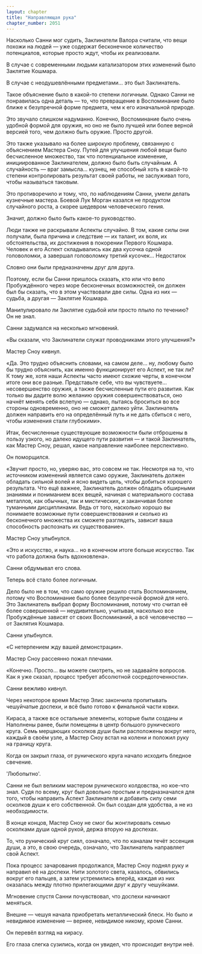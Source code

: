 ```yaml
---
layout: chapter
title: "Направляющая рука"
chapter_number: 2051
---
```




Насколько Санни мог судить, Заклинатели Валора считали, что вещи похожи на людей — уже содержат бесконечное количество потенциалов, которые просто ждут, чтобы их реализовали.

В случае с современными людьми катализатором этих изменений было Заклятие Кошмара.

В случае с неодушевлёнными предметами... это был Заклинатель.

Такое объяснение было в какой-то степени логичным. Однако Санни не понравилась одна деталь — то, что превращение в Воспоминание было ближе к безупречной форме предмета, чем к его изначальной природе.

Это звучало слишком надуманно. Конечно, Воспоминание было очень удобной формой для оружия, но оно не было лучшей или более верной версией того, чем должно быть оружие. Просто другой.

Это также указывало на более широкую проблему, связанную с объяснением Мастера Сноу. Путей для улучшения любой вещи было бесчисленное множество, так что потенциальное изменение, инициированное Заклинателем, должно было быть случайным. А случайность — враг замысла... кузнец, не способный хоть в какой-то степени контролировать результат своей работы, не заслуживал того, чтобы называться таковым.

Это противоречило и тому, что, по наблюдениям Санни, умели делать кузнечные мастера. Боевой Лук Морган казался не продуктом случайного роста, а скорее шедевром человеческого гения.

Значит, должно было быть какое-то руководство.

Люди также не раскрывали Аспекты случайно. В том, какие силы они получали, была причина и следствие — их талант, их воля, их обстоятельства, их достижения в покорении Первого Кошмара. Человек и его Аспект складывались как два кусочка одной головоломки, а завершал головоломку третий кусочек… Недостаток

Словно они были предназначены друг для друга.

Поэтому, если бы Санни пришлось сказать, кто или что вело Пробуждённого через море бесконечных возможностей, он должен был бы сказать, что в этом участвовали две силы. Одна из них — судьба, а другая — Заклятие Кошмара.

Манипулировало ли Заклятие судьбой или просто плыло по течению? Он не знал.

Санни задумался на несколько мгновений.

«Вы сказали, что Заклинатели служат проводниками этого улучшения?»

Мастер Сноу кивнул.

«Да. Это трудно объяснить словами, на самом деле... ну, любому было бы трудно объяснить, как именно функционирует его Аспект, не так ли? К тому же, хотя наши Аспекты часто имеют схожие черты, в конечном итоге они все разные. Представьте себе, что вы чувствуете… несовершенство оружия, а также бесчисленные пути его развития. Как только вы дадите волю желанию оружия совершенствоваться, оно начнёт менять себя вслепую — однако, пытаясь броситься во все стороны одновременно, оно не сможет далеко уйти. Заклинатель должен направить его на определённый путь и не дать сбиться с него, чтобы изменения стали глубокими».

Итак, бесчисленные существующие возможности были отброшены в пользу узкого, но далеко идущего пути развития — и такой Заклинатель, как Мастер Сноу, решал, какое направление наиболее перспективно.

Он поморщился.

«Звучит просто, но, уверяю вас, это совсем не так. Несмотря на то, что источником изменений является само оружие, Заклинатель должен обладать сильной волей и ясно видеть цель, чтобы добиться хорошего результата. Что ещё важнее, Заклинатель должен обладать обширными знаниями и пониманием всех вещей, начиная с материального состава металлов, как обычных, так и мистических, и заканчивая более туманными дисциплинами. Ведь от того, насколько хорошо вы понимаете возможные пути совершенствования и сколько из бесконечного множества их сможете разглядеть, зависит ваша способность распознать их существование».

Мастер Сноу улыбнулся.

«Это и искусство, и наука... но в конечном итоге больше искусство. Так что работа должна быть вдохновлена».

Санни обдумывал его слова.

Теперь всё стало более логичным.

Дело было не в том, что само оружие решило стать Воспоминанием, потому что Воспоминание было более безупречной формой для него. Это Заклинатель выбрал форму Воспоминания, потому что считал её более совершенной — неудивительно, учитывая, насколько все Пробуждённые зависят от своих Воспоминаний, а всё человечество — от Заклятия Кошмара.

Санни улыбнулся.

«С нетерпением жду вашей демонстрации».

Мастер Сноу рассеянно пожал плечами.

«Конечно. Просто... вы можете смотреть, но не задавайте вопросов. Как я уже сказал, процесс требует абсолютной сосредоточенности».

Санни вежливо кивнул.

Через некоторое время Мастер Элис закончила пропитывать чешуйчатые доспехи, и всё было готово к финальной части ковки.

Кираса, а также все остальные элементы, которые были созданы и Наполнены ранее, были помещены в центр большого рунического круга. Семь мерцающих осколков души были расположены вокруг него, каждый в своём узле, а Мастер Сноу встал на колени и положил руку на границу круга.

Когда он закрыл глаза, от рунического круга начало исходить бледное свечение.

'Любопытно'.

Санни не был великим мастером рунического колдовства, но кое-что знал. Судя по всему, круг был довольно простым и предназначался для того, чтобы направить Аспект Заклинателя и добавить силу семи осколков души к его собственной. Он был создан для удобства, а не из необходимости.

В конце концов, Мастер Сноу не смог бы жонглировать семью осколками души одной рукой, держа вторую на доспехах.

То, что рунический круг сиял, означало, что по каналам течёт эссенция души, а это, в свою очередь, означало, что Заклинатель направляет свой Аспект.

Пока процесс зачарования продолжался, Мастер Сноу поднял руку и направил её на доспехи. Нити золотого света, казалось, обвились вокруг его пальцев, а затем устремились вперёд, каждая из них оказалась между плотно прилегающими друг к другу чешуйками.

Мгновение спустя Санни почувствовал, что доспехи начинают меняться.

Внешне — чешуя начала приобретать металлический блеск. Но было и невидимое изменение — вернее, невидимое никому, кроме Санни.

Он перевёл взгляд на кирасу.

Его глаза слегка сузились, когда он увидел, что происходит внутри неё.

